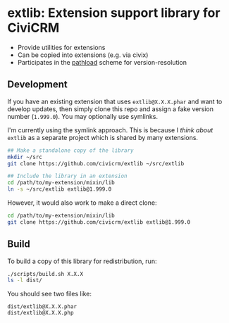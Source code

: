 # extlib: Extension support library for CiviCRM

* Provide utilities for extensions
* Can be copied into extensions (e.g. via civix)
* Participates in the [pathload](https://github.com/totten/pathload-poc/) scheme for version-resolution

## Development

If you have an existing extension that uses `extlib@X.X.X.phar` and want to develop updates, then
simply clone this repo and assign a fake version number (`1.999.0`). You may optionally use symlinks.

I'm currently using the symlink approach. This is because I *think about* `extlib` as a separate project
which is shared by many extensions.

```bash
## Make a standalone copy of the library
mkdir ~/src
git clone https://github.com/civicrm/extlib ~/src/extlib

## Include the library in an extension
cd /path/to/my-extension/mixin/lib
ln -s ~/src/extlib extlib@1.999.0
```

However, it would also work to make a direct clone:

```bash
cd /path/to/my-extension/mixin/lib
git clone https://github.com/civicrm/extlib extlib@1.999.0
```

## Build

To build a copy of this library for redistribution, run:

```bash
./scripts/build.sh X.X.X
ls -l dist/
```

You should see two files like:

```
dist/extlib@X.X.X.phar
dist/extlib@X.X.X.php
```
